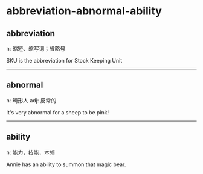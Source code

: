 # abbreviation-abnormal-ability

## abbreviation

n: 缩短、缩写词；省略号

SKU is the abbreviation for Stock Keeping Unit

---

## abnormal

n: 畸形人 adj: 反常的

It's very abnormal for a sheep to be pink!

---

## ability

n: 能力，技能，本领

Annie has an ability to summon that magic bear.
